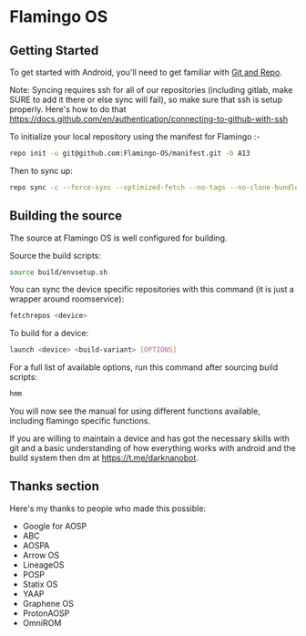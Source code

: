 Flamingo OS
==============

Getting Started
---------------

To get started with Android, you'll need to get
familiar with [Git and Repo](http://source.android.com/source/using-repo.html).

Note: Syncing requires ssh for all of our repositories (including gitlab, make SURE to add it there or else sync will fail), so make sure that ssh is setup properly.
Here's how to do that https://docs.github.com/en/authentication/connecting-to-github-with-ssh

To initialize your local repository using the manifest for Flamingo :-

```bash
repo init -u git@github.com:Flamingo-OS/manifest.git -b A13
```
Then to sync up:
```bash
repo sync -c --force-sync --optimized-fetch --no-tags --no-clone-bundle --prune -j$(nproc --all)
```

Building the source
---------------

The source at Flamingo OS is well configured for building.

Source the build scripts:
```bash
source build/envsetup.sh
```

You can sync the device specific repositories with this command (it is just a wrapper around roomservice): 
```bash
fetchrepos <device>
```

To build for a device:
```bash
launch <device> <build-variant> [OPTIONS]
```
For a full list of available options, run this command after sourcing build scripts:
```bash
hmm
```
You will now see the manual for using different functions available, including flamingo specific functions.

If you are willing to maintain a device and has got the necessary skills with git and a basic understanding of how everything works with android and the build system then dm at https://t.me/darknanobot.

## Thanks section ##

Here's my thanks to people who made this possible:

* Google for AOSP
* ABC
* AOSPA
* Arrow OS
* LineageOS
* POSP
* Statix OS
* YAAP
* Graphene OS
* ProtonAOSP
* OmniROM